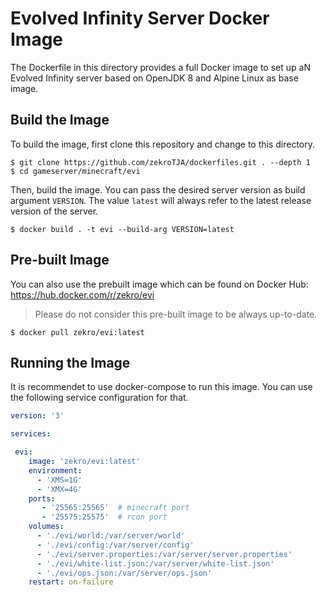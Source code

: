 # Evolved Infinity Server Docker Image

The Dockerfile in this directory provides a full Docker image to set up aN Evolved Infinity server based on OpenJDK 8 and Alpine Linux as base image.

## Build the Image

To build the image, first clone this repository and change to this directory.
```
$ git clone https://github.com/zekroTJA/dockerfiles.git . --depth 1
$ cd gameserver/minecraft/evi
```

Then, build the image. You can pass the desired server version as build argument `VERSION`. The value `latest` will always refer to the latest release version of the server.
```
$ docker build . -t evi --build-arg VERSION=latest
```

## Pre-built Image

You can also use the prebuilt image which can be found on Docker Hub:  
https://hub.docker.com/r/zekro/evi

> Please do not consider this pre-built image to be always up-to-date.

```
$ docker pull zekro/evi:latest
```

## Running the Image

It is recommendet to use docker-compose  to run this image. You can use the following service configuration for that.
```yaml
version: '3'

services:

 evi:
    image: 'zekro/evi:latest'
    environment:
      - 'XMS=1G'
      - 'XMX=4G'
    ports:
       - '25565:25565'  # minecraft port
       - '25575:25575'  # rcon port
    volumes:
      - './evi/world:/var/server/world'
      - './evi/config:/var/server/config'
      - './evi/server.properties:/var/server/server.properties'
      - './evi/white-list.json:/var/server/white-list.json'
      - './evi/ops.json:/var/server/ops.json'
    restart: on-failure
```
